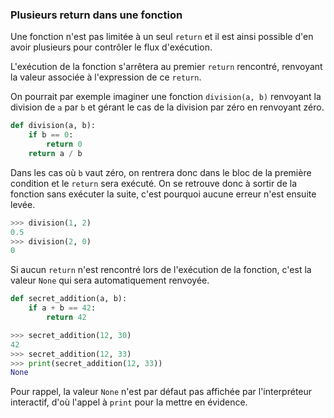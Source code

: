 ### Plusieurs return dans une fonction

Une fonction n'est pas limitée à un seul `return` et il est ainsi possible d'en avoir plusieurs pour contrôler le flux d'exécution.

L'exécution de la fonction s'arrêtera au premier `return` rencontré, renvoyant la valeur associée à l'expression de ce `return`.

On pourrait par exemple imaginer une fonction `division(a, b)` renvoyant la division de `a` par `b` et gérant le cas de la division par zéro en renvoyant zéro.

```python
def division(a, b):
    if b == 0:
        return 0
    return a / b
```

Dans les cas où `b` vaut zéro, on rentrera donc dans le bloc de la première condition et le `return` sera exécuté.
On se retrouve donc à sortir de la fonction sans exécuter la suite, c'est pourquoi aucune erreur n'est ensuite levée.

```python
>>> division(1, 2)
0.5
>>> division(2, 0)
0
```

Si aucun `return` n'est rencontré lors de l'exécution de la fonction, c'est la valeur `None` qui sera automatiquement renvoyée.

```python
def secret_addition(a, b):
    if a + b == 42:
        return 42
```

```python
>>> secret_addition(12, 30)
42
>>> secret_addition(12, 33)
>>> print(secret_addition(12, 33))
None
```

Pour rappel, la valeur `None` n'est par défaut pas affichée par l'interpréteur interactif, d'où l'appel à `print` pour la mettre en évidence.
